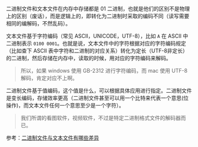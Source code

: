 二进制文件和文本文件在内存中存储都是 01 二进制，也就是他们的区别不是物理上的区别（废话），而是逻辑上的，即转化为二进制时采取的编码不同（读写需要相同的编解码，不然乱码）。

文本文件基于字符编码（常见 ASCII，UNICODE，UTF-8），比如 `A` 在 ASCII 中二进制表示 `0100 0001`。也就是说，文本文件中的字符根据对应的字符编码规定（比如查下 ASCII 表中字符和二进制的对应关系）转化为定长（UTF-8非定长）的二进制，然后存储在内存中，读取的时候，用对应的字符编码来解码。

> 所以，如果 windows 使用 GB-2312 进行字符编码，而 mac 使用 UTF-8 解码，肯定对应不上啊。

二进制文件基于值编码，这个值是什么，可以根据具体应用进行指定。二进制文件是变长编码，存储效率更高（二进制文件甚至可以用一个比特来代表一个意思(位操作)，而文本文件任何一个意思至少是一个字符）。

> 我们所谓的看图软件，视频软件，不过是特定二进制格式文件的解码器而已。

参考：[二进制文件与文本文件有哪些差异](http://www.nowamagic.net/librarys/veda/detail/658)



